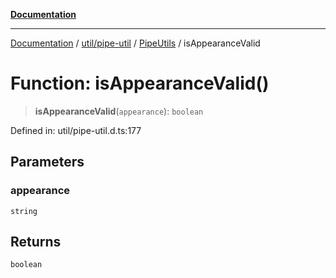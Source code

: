 [**Documentation**](../../../../../index.md)

***

[Documentation](../../../../../index.md) / [util/pipe-util](../../../index.md) / [PipeUtils](../index.md) / isAppearanceValid

# Function: isAppearanceValid()

> **isAppearanceValid**(`appearance`): `boolean`

Defined in: util/pipe-util.d.ts:177

## Parameters

### appearance

`string`

## Returns

`boolean`
